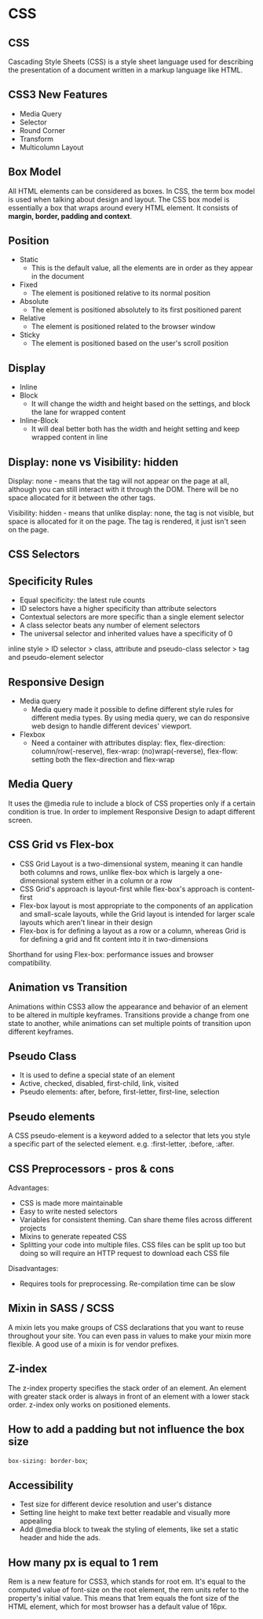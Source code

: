 # CSS

## CSS

Cascading Style Sheets \(CSS\) is a style sheet language used for describing the presentation of a document written in a markup language like HTML.

## CSS3 New Features

* Media Query
* Selector
* Round Corner
* Transform
* Multicolumn Layout

## Box Model

All HTML elements can be considered as boxes. In CSS, the term box model is used when talking about design and layout. The CSS box model is essentially a box that wraps around every HTML element. It consists of **margin, border, padding and context**. 

## Position

* Static
  * This is the default value, all the elements are in order as they appear in the document
* Fixed
  * The element is positioned relative to its normal position
* Absolute
  * The element is positioned absolutely to its first positioned parent
* Relative
  * The element is positioned related to the browser window
* Sticky
  * The element is positioned based on the user's scroll position

## Display

* Inline
* Block
  * It will change the width and height based on the settings, and block the lane for wrapped content
* Inline-Block
  * It will deal better both has the width and height setting and keep wrapped content in line

## Display: none vs Visibility: hidden

Display: none - means that the tag will not appear on the page at all, although you can still interact with it through the DOM. There will be no space allocated for it between the other tags.

Visibility: hidden - means that unlike display: none, the tag is not visible, but space is allocated for it on the page. The tag is rendered, it just isn't seen on the page. 

## CSS Selectors

## Specificity Rules

* Equal specificity: the latest rule counts
* ID selectors have a higher specificity than attribute selectors
* Contextual selectors are more specific than a single element selector
* A class selector beats any number of element selectors
* The universal selector and inherited values have a specificity of 0

inline style &gt; ID selector &gt; class, attribute and pseudo-class selector &gt; tag and pseudo-element selector

## Responsive Design

* Media query 
  * Media query made it possible to define different style rules for different media types. By using media query, we can do responsive web design to handle different devices' viewport. 
* Flexbox 
  * Need a container with attributes display: flex, flex-direction: column/row\(-reserve\), flex-wrap: \(no\)wrap\(-reverse\), flex-flow: setting both the flex-direction and flex-wrap

## Media Query 

It uses the @media rule to include a block of CSS properties only if a certain condition is true. In order to implement Responsive Design to adapt different screen. 

## CSS Grid vs Flex-box

* CSS Grid Layout is a two-dimensional system, meaning it can handle both columns and rows, unlike flex-box which is largely a one-dimensional system either in a column or a row
* CSS Grid's approach is layout-first while flex-box's approach is content-first
* Flex-box layout is most appropriate to the components of an application and small-scale layouts, while the Grid layout is intended for larger scale layouts which aren't linear in their design
* Flex-box is for defining a layout as a row or a column, whereas Grid is for defining a grid and fit content into it in two-dimensions

Shorthand for using Flex-box: performance issues and browser compatibility. 

## Animation vs Transition

Animations within CSS3 allow the appearance and behavior of an element to be altered in multiple keyframes. Transitions provide a change from one state to another, while animations can set multiple points of transition upon different keyframes. 

## Pseudo Class

* It is used to define a special state of an element 
* Active, checked, disabled, first-child, link, visited
* Pseudo elements: after, before, first-letter, first-line, selection

## Pseudo elements

A CSS pseudo-element is a keyword added to a selector that lets you style a specific part of the selected element. e.g. :first-letter, :before, :after.

## CSS Preprocessors - pros & cons

Advantages: 

* CSS is made more maintainable
* Easy to write nested selectors
* Variables for consistent theming. Can share theme files across different projects
* Mixins to generate repeated CSS
* Splitting your code into multiple files. CSS files can be split up too but doing so will require an HTTP request to download each CSS file

Disadvantages:

* Requires tools for preprocessing. Re-compilation time can be slow

## Mixin in SASS / SCSS

A mixin lets you make groups of CSS declarations that you want to reuse throughout your site. You can even pass in values to make your mixin more flexible. A good use of a mixin is for vendor prefixes. 

## Z-index

The z-index property specifies the stack order of an element. An element with greater stack order is always in front of an element with a lower stack order. z-index only works on positioned elements. 

## How to add a padding but not influence the box size

`box-sizing: border-box`;

## Accessibility

* Test size for different device resolution and user's distance
* Setting line height to make text better readable and visually more appealing
* Add @media block to tweak the styling of elements, like set a static header and hide the ads. 

## How many px is equal to 1 rem

Rem is a new feature for CSS3, which stands for root em. It's equal to the computed value of font-size on the root element, the rem units refer to the property's initial value. This means that 1rem equals the font size of the HTML element, which for most browser has a default value of 16px.

